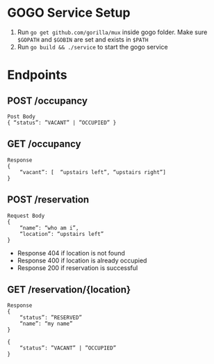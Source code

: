 # GOGO Service Setup

1. Run `go get github.com/gorilla/mux` inside gogo folder. Make sure `$GOPATH` and `$GOBIN` are set and exists in `$PATH`
2. Run `go build && ./service` to start the gogo service


# Endpoints

## POST /occupancy

    Post Body
    { “status”: ”VACANT” | ”OCCUPIED” }


## GET /occupancy

    Response
    {
        “vacant”: [  “upstairs left”, “upstairs right”]
    }


## POST /reservation

    Request Body
    {
        “name”: “who am i”,
        “location”: “upstairs left”
    }

* Response 404 if location is not found
* Response 400 if location is already occupied
* Response 200 if reservation is successful


## GET /reservation/{location}

    Response
    {
        “status”: ”RESERVED”
        “name”: “my name”
    }

    {
        “status”: ”VACANT” | ”OCCUPIED”
    }
